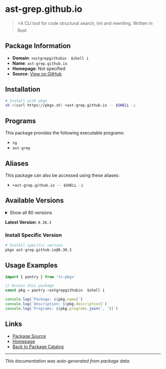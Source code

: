 # ast-grep.github.io

> ⚡A CLI tool for code structural search, lint and rewriting. Written in Rust

## Package Information

- **Domain**: `+astgrepgithubio  $shell i`
- **Name**: `ast-grep.github.io`
- **Homepage**: Not specified
- **Source**: [View on GitHub](https://github.com/pkgxdev/pantry/tree/main/projects/ast-grep.github.io/package.yml)

## Installation

```bash
# Install with pkgx
sh <(curl https://pkgx.sh) +ast-grep.github.io -- $SHELL -i
```

## Programs

This package provides the following executable programs:

- `sg`
- `ast-grep`

## Aliases

This package can also be accessed using these aliases:

- `+ast-grep.github.io -- $SHELL -i`

## Available Versions

<details>
<summary>Show all 80 versions</summary>

- `0.38.3`, `0.38.2`, `0.38.1`, `0.38.0`, `0.37.0`
- `0.36.3`, `0.36.2`, `0.36.1`, `0.36.0`, `0.35.0`
- `0.34.4`, `0.34.3`, `0.34.2`, `0.34.1`, `0.34.0`
- `0.33.1`, `0.33.0`, `0.32.3`, `0.32.2`, `0.32.1`
- `0.32.0`, `0.31.1`, `0.31.0`, `0.30.1`, `0.30.0`
- `0.29.0`, `0.28.1`, `0.28.0`, `0.27.2`, `0.27.1`
- `0.27.0`, `0.26.3`, `0.26.2`, `0.26.1`, `0.26.0`
- `0.25.7`, `0.25.6`, `0.25.5`, `0.25.4`, `0.25.3`
- `0.25.2`, `0.25.1`, `0.25.0`, `0.24.1`, `0.24.0`
- `0.23.1`, `0.23.0`, `0.22.6`, `0.22.5`, `0.22.4`
- `0.22.3`, `0.22.2`, `0.22.1`, `0.22.0`, `0.21.4`
- `0.21.3`, `0.21.2`, `0.21.1`, `0.21.0`, `0.20.5`
- `0.20.4`, `0.20.3`, `0.20.2`, `0.20.1`, `0.20.0`
- `0.19.4`, `0.19.3`, `0.19.2`, `0.19.1`, `0.19.0`
- `0.18.1`, `0.18.0`, `0.17.1`, `0.17.0`, `0.16.1`
- `0.16.0`, `0.15.1`, `0.15.0`, `0.14.4`, `0.14.3`

</details>

**Latest Version**: `0.38.3`

### Install Specific Version

```bash
# Install specific version
pkgx ast-grep.github.io@0.38.3
```

## Usage Examples

```typescript
import { pantry } from 'ts-pkgx'

// Access this package
const pkg = pantry.+astgrepgithubio  $shell i

console.log(`Package: ${pkg.name}`)
console.log(`Description: ${pkg.description}`)
console.log(`Programs: ${pkg.programs.join(', ')}`)
```

## Links

- [Package Source](https://github.com/pkgxdev/pantry/tree/main/projects/ast-grep.github.io/package.yml)
- [Homepage](#)
- [Back to Package Catalog](../package-catalog.md)

---

*This documentation was auto-generated from package data.*
